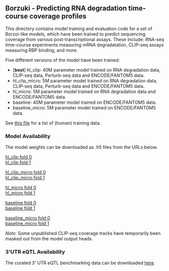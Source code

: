 ## Borzuki - Predicting RNA degradation time-course coverage profiles

This directory contains model training and evaluation code for a set of Borzoi-like models, which have been trained to predict sequencing coverage from various post-transcriptional assays. These include: RNA-seq time-course experiments measuring mRNA degradatation, CLIP-seq assays measuring RBP binding, and more.

Five different versions of the model have been trained:
- [**best**] hl_clip: 40M parameter model trained on RNA degradation data, CLIP-seq data, Perturb-seq data and ENCODE/FANTOM5 data.
- hl_clip_micro: 5M parameter model trained on RNA degradation data, CLIP-seq data, Perturb-seq data and ENCODE/FANTOM5 data.
- hl_micro: 5M parameter model trained on RNA degradation data and ENCODE/FANTOM5 data.
- baseline: 40M parameter model trained on ENCODE/FANTOM5 data.
- baseline_micro: 5M parameter model trained on ENCODE/FANTOM5 data.

See [this file](https://raw.githubusercontent.com/calico/borzoi-paper/main/extensions/borzuki/hl_clip/targets_human.txt) for a list of (human) training data.

### Model Availability
The model weights can be downloaded as .h5 files from the URLs below.

[hl_clip fold 0](https://storage.googleapis.com/seqnn-share/borzuki/hl_clip/f0/model0_best.h5)<br/>
[hl_clip fold 1](https://storage.googleapis.com/seqnn-share/borzuki/hl_clip/f1/model0_best.h5)<br/>

[hl_clip_micro fold 0](https://storage.googleapis.com/seqnn-share/borzuki/hl_clip_micro/f0/model0_best.h5)<br/>
[hl_clip_micro fold 1](https://storage.googleapis.com/seqnn-share/borzuki/hl_clip_micro/f1/model0_best.h5)<br/>

[hl_micro fold 0](https://storage.googleapis.com/seqnn-share/borzuki/hl_micro/f0/model0_best.h5)<br/>
[hl_micro fold 1](https://storage.googleapis.com/seqnn-share/borzuki/hl_micro/f1/model0_best.h5)<br/>

[baseline fold 0](https://storage.googleapis.com/seqnn-share/borzuki/baseline/f0/model0_best.h5)<br/>
[baseline fold 1](https://storage.googleapis.com/seqnn-share/borzuki/baseline/f1/model0_best.h5)<br/>

[baseline_micro fold 0](https://storage.googleapis.com/seqnn-share/borzuki/baseline_micro/f0/model0_best.h5)<br/>
[baseline_micro fold 1](https://storage.googleapis.com/seqnn-share/borzuki/baseline_micro/f1/model0_best.h5)<br/>

*Note*: Some unpublished CLIP-seq coverage tracks have temporarily been masked out from the model output heads.

### 3'UTR eQTL Availability
The curated 3' UTR eQTL benchmarking data can be downloaded [here](https://console.cloud.google.com/storage/browser/seqnn-share/borzuki/eqtl_utr3/).
